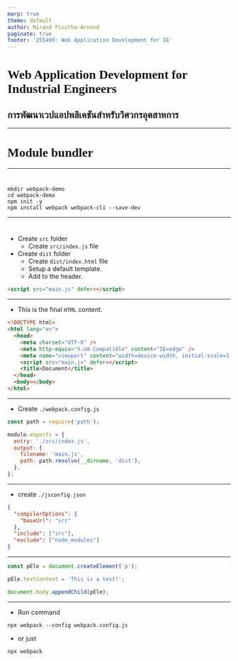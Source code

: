 ```yaml
---
marp: true
theme: default
author: Nirand Pisutha-Arnond
paginate: true
footer: '255499: Web Application Development for IE'
---
```


<style>
@import url('https://fonts.googleapis.com/css2?family=Prompt:ital,wght@0,100;0,300;0,400;0,700;1,100;1,300;1,400;1,700&display=swap');

:root {
    font-family: Prompt;
    --hl-color: #D57E7E;
}

h1 {
  font-family: Prompt;
}
</style>

# Web Application Development for Industrial Engineers

## การพัฒนาเวปแอปพลิเคชันสำหรับวิศวกรอุตสาหการ

---

# Module bundler

---

#

```
mkdir webpack-demo
cd webpack-demo
npm init -y
npm install webpack webpack-cli --save-dev
```

---

#

- Create `src` folder
  - Create `src/index.js` file
- Create `dist` folder
  - Create `dist/index.html` file
  - Setup a default template.
  - Add to the header.

```html
<script src="main.js" defer></script>
```

---

- This is the final `HTML` content.

```html
<!DOCTYPE html>
<html lang="en">
  <head>
    <meta charset="UTF-8" />
    <meta http-equiv="X-UA-Compatible" content="IE=edge" />
    <meta name="viewport" content="width=device-width, initial-scale=1.0" />
    <script src="main.js" defer></script>
    <title>Document</title>
  </head>
  <body></body>
</html>
```

---

- Create `./webpack.config.js`

```javascript
const path = require('path');

module.exports = {
  entry: './src/index.js',
  output: {
    filename: 'main.js',
    path: path.resolve(__dirname, 'dist'),
  },
};
```

---

- create `./jsconfig.json`

```json
{
  "compilerOptions": {
    "baseUrl": "src"
  },
  "include": ["src"],
  "exclude": ["node_modules"]
}
```

---

```javascript
const pEle = document.createElement('p');

pEle.textContent = 'This is a text!';

document.body.appendChild(pEle);
```

---

- Run command

```
npx webpack --config webpack.config.js
```

- or just

```
npx webpack
```
